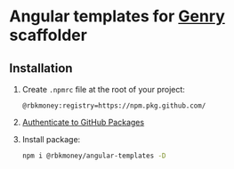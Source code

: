 # Angular templates for [Genry](https://github.com/KrickRay/genry) scaffolder

## Installation

1.  Create `.npmrc` file at the root of your project:

    ```
    @rbkmoney:registry=https://npm.pkg.github.com/
    ```

1.  [Authenticate to GitHub Packages](https://help.github.com/en/github/managing-packages-with-github-packages/configuring-npm-for-use-with-github-packages#authenticating-to-github-packages "Guide")

1.  Install package:
    ```sh
    npm i @rbkmoney/angular-templates -D
    ```
